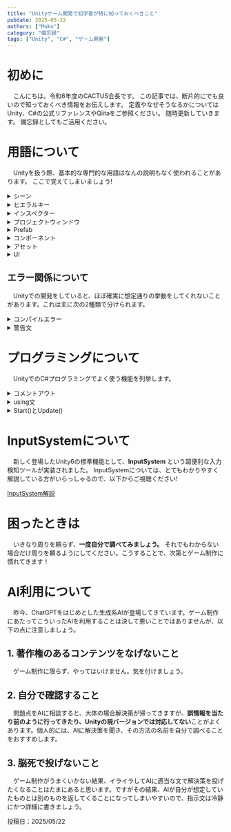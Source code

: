 ```yaml
---
title: "Unityゲーム開発で初学者が特に知っておくべきこと"
pubdate: 2025-05-22
authors: ["Muko"] 
category: "備忘録"
tags: ["Unity", "C#", "ゲーム開発"] 
---
```


# 初めに
　こんにちは。令和6年度のCACTUS会長です。
この記事では、断片的にでも良いので知っておくべき情報をお伝えします。
定義やなぜそうなるかについてはUnity、C#の公式リファレンスやQiitaをご参照ください。
随時更新していきます。
備忘録としてもご活用ください。

# 用語について
　Unityを扱う際、基本的な専門的な用語はなんの説明もなく使われることがあります。
ここで覚えてしまいましょう!

<details><summary>シーン</summary>

　ゲームが動く1つのまとまりです。ゲーム制作ではこのシーンを複数作って場面を切り替えることが多いです。
重要なこととして、**こちら側で設定をしないとシーンをまたいでオブジェクトやその情報を引き継ぐことはできません。** 
</details>

<details><summary>ヒエラルキー</summary>

　初期設定でUnityの左側にあるやつです。オブジェクトが一覧表示されて、ここからオブジェクトを選択できます。
</details>

<details><summary>インスペクター</summary>

　初期設定で右側にあるやつです。ここでオブジェクトの詳細設定が行えます。

</details>

<details><summary>プロジェクトウィンドウ</summary>

　初期設定でUnityの下側にあるやつです。ファイルに関する操作はここで行います。
</details>

<details><summary>Prefab</summary>

　機能を持ったオブジェクトを1つのパーツとしたまとまりです。とてもよく使います。
ヒエラルキーのオブジェクトをドラッグしてプロジェクトウィンドウに持っていくことで簡単に作成できます。
</details>

<details><summary>コンポーネント</summary>

　オブジェクトに機能を持たせるパーツのことです。主に当たり判定の作成で重宝します。ゲーム制作ではオブジェクトにコンポーネントとプログラムファイルをつけることで機能を作っていきます。

</details>

<details><summary>アセット</summary>

Unityでは基本ゲームの素材等はAssetsファイルに入れて管理します。プロジェクトウィンドウに存在します。

</details>

<details><summary>UI</summary>

ユーザーインターフェースの略で、プレイヤーがオブジェクトに干渉するものすべてをまとめてこういいます。UnityのUIは充実しているので、是非いろいろ使ってみてください！
</details>




## エラー関係について
　Unityでの開発をしていると、ほぼ確実に想定通りの挙動をしてくれないことがあります。これは主に次の2種類で分けられます。

<details><summary>コンパイルエラー</summary>

　エディタがそもそも実行できない構造を作ったときに起きるものです。<span style="color: red; ">赤いエラー文</span>が表示されます。

　この場合、**エラー時に出るC○○～という番号を調べるか、エラー文をコピペして調べましょう。** 基本的に先人がいるので、解決できるはずです。
万が一前人未踏のエラーに遭遇した場合は、エディタの場合はUnityに、プログラミングの場合はMicrosoftの公式リファレンスをご参照ください。
</details>

<details><summary>警告文</summary>

　現在のコンパイルの実行については問題ないが、値が格納されているべきところにnull値が格納されていたり、そのほか何かしらのおかしな挙動が確認されたときに起きるものです。
<span style="color: orange; ">黄色いエラー文</span>が表示されます。
　対処法自体はコンパイルエラーと同じです。余裕があるなら直しましょう。

</details>

# プログラミングについて
　UnityでのC#プログラミングでよく使う機能を列挙します。

<details><summary>コメントアウト</summary>

　プログラム内に機械がスルーする文を書けます。
構文こそ違いますが、ほぼすべてのプログラミングで使います。
C#だと以下のように書きます。
~~~csharp:
//こんなふうに、行の最初にスラッシュを2つ付けるとその行がコメントに。
/*こんなふうにアスタリスクとスラッシュで囲うと、その囲った範囲がコメントに。*/
~~~
</details> 
<details><summary>using文</summary>

　すでに実装されている機能を使用したいときに使います。多分一番エラーが出る要因だと思います。
ex.)
~~~csharp:
//using文はファイルの最初に記述
using UnityEngine; //Unityの標準機能を使う
using UnityEngine.InputSystem;//Unityの「InputSytemという機能を使う。」
~~~

より詳細を知りたい方は、「C# 名前空間」でググってください。

</details>

<details><summary>Start()とUpdate()</summary>

　新規ファイルに最初から存在するUnity標準の関数です。UnityEngineのUsingが必要です。
Start()がプログラムファイルがついているオブジェクトが**シーンに現れたときに最初だけ実行される関数** で、Update()がプログラムファイルがついているオブジェクトがシーンに存在するときに**常に実行される関数** です。  

ex.)
~~~csharp:
void Start()
{
    //ここに最初だけ実行したい処理
}

void Update()
{
    //ここに常に実行したい処理
}
~~~

　とてもよく使うので、覚えておきましょう。
なお、これらの関数に限らず、プログラミングでは大文字と小文字を区別します。注意してください。

</details>

# InputSystemについて
　新しく登場したUnity6の標準機能として、**InputSystem** という超便利な入力検知ツールが実装されました。
InputSystemについては、とてもわかりやすく解説している方がいらっしゃるので、以下からご視聴ください!

[InputSystem解説](https://youtu.be/zyG6jJA-ywY?si=ArgQLe51EF4C59ns "UnityのInputSystem使い方ガイド！ユーザー入力の方法とパラメータを徹底解説")


# 困ったときは

　いきなり周りを頼らず、**一度自分で調べてみましょう。** それでもわからない場合だけ周りを頼るようにしてください。こうすることで、次第とゲーム制作に慣れてきます！

# AI利用について
　昨今、ChatGPTをはじめとした生成系AIが登場してきています。ゲーム制作にあたってこういったAIを利用することは決して悪いことではありませんが、以下の点に注意しましょう。

## 1. 著作権のあるコンテンツをなげないこと
　ゲーム制作に限らず、やってはいけません。気を付けましょう。

## 2. 自分で確認すること
　問題点をAIに相談すると、大体の場合解決策が帰ってきますが、**誤情報を当たり前のように行ってきたり、Unityの現バージョンでは対応してない**ことがよくあります。個人的には、AIに解決策を聞き、その方法の名前を自分で調べることをおすすめします。

## 3. 脳死で投げないこと
　ゲーム制作がうまくいかない結果、イライラしてAIに適当な文で解決策を投げたくなることはたまにあると思います。ですがその結果、AIが自分が想定していたものとは別のものを返してくることになってしまいやすいので、指示文は冷静にかつ詳細に書きましょう。

投稿日：2025/05/22
